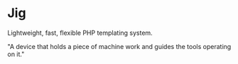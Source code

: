 Jig
===

Lightweight, fast, flexible PHP templating system.


"A device that holds a piece of machine work and guides the tools operating on it."